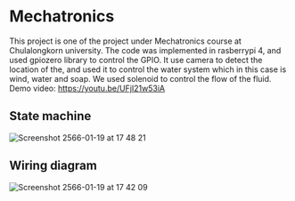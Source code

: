 # Mechatronics
This project is one of the project under Mechatronics course at Chulalongkorn university. The code was implemented in rasberrypi 4, and used gpiozero library to control the GPIO. It use camera to detect the location of the, and used it to control the water system which in this case is wind, water and soap. We used solenoid to control the flow of the fluid.
Demo video: https://youtu.be/UFjI21w53iA
## State machine
![Screenshot 2566-01-19 at 17 48 21](https://user-images.githubusercontent.com/106228102/213423193-ca2836e5-4c93-4548-bc0b-1ac2e1c3052c.png)

## Wiring diagram
![Screenshot 2566-01-19 at 17 42 09](https://user-images.githubusercontent.com/106228102/213421951-f329b0ad-4a31-409a-bed8-32d3bbf69028.png)
